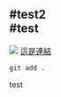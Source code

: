 #test2<br>
#test
---
![](https://miro.medium.com/v2/resize:fit:1400/1*mtsk3fQ_BRemFidhkel3dA.png)
[這是連結](https://www.google.com/search?sca_esv=94d4f0c429d79829&q=git&udm=2&fbs=ABzOT_AGBMogrnfXHu6GxeqSvos9YNXXoqT4M1zPLW-rz66fPSRRdwy50CW7p6jtW9rkXcDI3tfJ2XRO0menCewemOgx3oB1P8gMEQgxYzD64vMWQfDu-JRy6BDVGZn0q3dpT__XJmHbT3N3B-hfu6Oo8QdMvikk3HW06NOAg2jqdeuy2aAmt9YqjYDV6U0KYfwpjfys0mam&sa=X&ved=2ahUKEwjK2Z_GkMWLAxVAdfUHHWKoD7sQtKgLegQIGhAB&biw=1366&bih=633&dpr=1#vhid=A7RfMdt3r20pnM&vssid=mosaic)<br>
```
git add .
```
test
